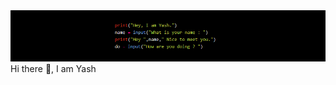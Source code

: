 <img src="https://github.com/yashkc2025/yashkc2025/blob/main/2022-06-19_10-08-58.png">
Hi there 👋, I am Yash


